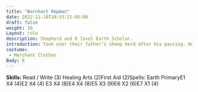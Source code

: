 ```yaml
---
title: "Bernhart Repman"
date: 2022-11-10T10:33:21-05:00
draft: false
weight: 10
Layout: role
description: Shepherd and 6 level Earth Scholar. 
introduction: Took over their father’s sheep herd after his passing. He likes the work, and the quiet life. He is a healer out of necessity, as adventuring life did not suit him well. He is gruff, but knows this problem is beyond his ability to solve. He is willing to pay for adventures to solve this. He will give up to 1 gold a piece for up to 6 adventurers to go and help him.
costume:
 - Merchant Clothes
Body: 6
---
```


**Skills:** Read / Write (3) Healing Arts (2)First Aid (2)Spells: Earth PrimaryE1 X4	(4)E2 X4	(4) E3 X4	(8)E4 X4	(8)E5 X3	(9)E6 X2	(6)E7 X1	(4)

